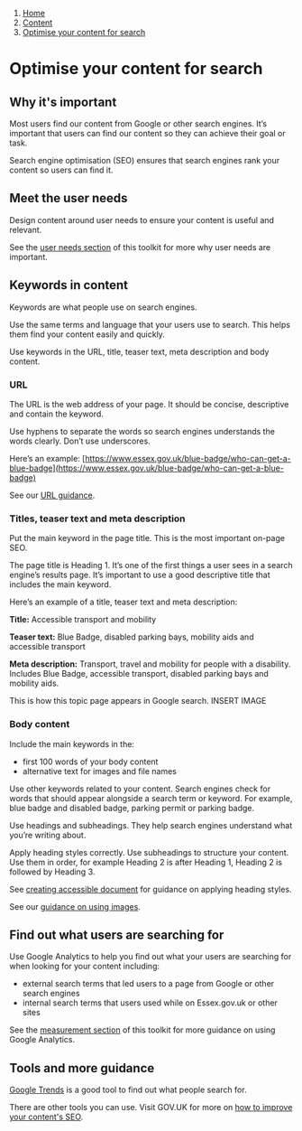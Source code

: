 1.  [Home](/docs/core/contents)
2.  [Content](/docs/core/content/overview)
3.  [Optimise your content for search](#)

# Optimise your content for search

## Why it's important

Most users find our content from Google or other search engines. It’s important that users can find our content so they can achieve their goal or task. 

Search engine optimisation (SEO) ensures that search engines rank your content so users can find it.

## Meet the user needs

Design content around user needs to ensure your content is useful and relevant.

See the [user needs section](user-need) of this toolkit for more why user needs are important.

## Keywords in content

Keywords are what people use on search engines. 

Use the same terms and language that your users use to search. This helps them find your content easily and quickly.

Use keywords in the URL, title, teaser text, meta description and body content. 

### URL

The URL is the web address of your page. It should be concise, descriptive and contain the keyword. 

Use hyphens to separate the words so search engines understands the words clearly. Don’t use underscores. 

Here’s an example: [https://www.essex.gov.uk/blue-badge/who-can-get-a-blue-badge](https://www.essex.gov.uk/blue-badge/who-can-get-a-blue-badge)

See our [URL guidance](url-guidelines).

### Titles, teaser text and meta description

Put the main keyword in the page title. This is the most important on-page SEO. 

The page title is Heading 1. It’s one of the first things a user sees in a search engine’s results page. It’s important to use a good descriptive title that includes the main keyword.

Here’s an example of a title, teaser text and meta description:
 
**Title:** 
Accessible transport and mobility

**Teaser text:**
Blue Badge, disabled parking bays, mobility aids and accessible transport

**Meta description:** 
Transport, travel and mobility for people with a disability. Includes Blue Badge, accessible transport, disabled parking bays and mobility aids.

This is how this topic page appears in Google search. INSERT IMAGE

### Body content

Include the main keywords in the:
-	first 100 words of your body content
-	alternative text for images and file names

Use other keywords related to your content. Search engines check for words that should appear alongside a search term or keyword. For example, blue badge and disabled badge, parking permit or parking badge.

Use headings and subheadings. They help search engines understand what you’re writing about.

Apply heading styles correctly. Use subheadings to structure your content. Use them in order, for example Heading 2 is after Heading 1, Heading 2 is followed by Heading 3. 

See [creating accessible document](creating-an-accessible-pdf) for guidance on applying heading styles.

See our [guidance on using images](using-images).

## Find out what users are searching for

Use Google Analytics to help you find out what your users are searching for when looking for your content including:

-	external search terms that led users to a page from Google or other search engines
-	internal search terms that users used while on Essex.gov.uk or other sites

See the [measurement section](/measurement/overview) of this toolkit for more guidance on using Google Analytics.

## Tools and more guidance

[Google Trends](https://trends.google.co.uk/trends/) is a good tool to find out what people search for.

There are other tools you can use. Visit GOV.UK for more on [how to improve your content's SEO](https://www.gov.uk/guidance/content-design/data-and-analytics).



